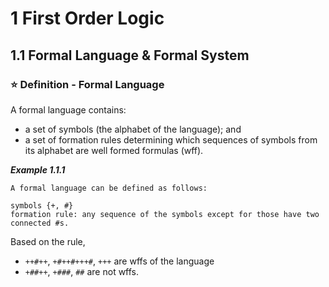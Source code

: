 # 1 First Order Logic

## 1.1 Formal Language & Formal System

### :star: Definition - Formal Language

A formal language contains:
- a set of symbols (the alphabet of the language); and
- a set of formation rules determining which sequences of symbols from its alphabet are well formed formulas (wff).

***Example 1.1.1***
```
A formal language can be defined as follows:

symbols {+, #}
formation rule: any sequence of the symbols except for those have two connected #s.
```
Based on the rule,
- `++#++`, `+#++#+++#`, `+++` are wffs of the language
- `+##++`, `+###`, `##` are not wffs.
